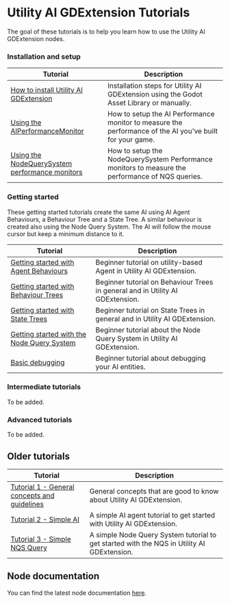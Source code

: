# Utility AI GDExtension Tutorials

The goal of these tutorials is to help you learn how to use the Utility AI GDExtension nodes.


### Installation and setup

|Tutorial|Description|
|--|--|
|[How to install Utility AI GDExtension](How_to_install_Utility_AI_GDExtension.md)|Installation steps for Utility AI GDExtension using the Godot Asset Library or manually.|
|[Using the AIPerformanceMonitor](Using_the_AIPerformanceMonitor.md)|How to setup the AI Performance monitor to measure the performance of the AI you've built for your game.|
|[Using the NodeQuerySystem performance monitors](Using_the_NodeQuerySystemMonitor.md)|How to setup the NodeQuerySystem Performance monitors to measure the performance of NQS queries.|

### Getting started

These getting started tutorials create the same AI using AI Agent Behaviours, a Behaviour Tree and a State Tree. A similar behaviour is created also using the Node Query System. The AI will follow the mouse cursor but keep a minimum distance to it. 

|Tutorial|Description|
|--|--|
|[Getting started with Agent Behaviours](Getting_started_with_Agent_Behaviours.md)|Beginner tutorial on utility-based Agent in Utility AI GDExtension.|
|[Getting started with Behaviour Trees](Getting_started_with_Behaviour_Trees.md)|Beginner tutorial on Behaviour Trees in general and in Utility AI GDExtension.|
|[Getting started with State Trees](Getting_started_with_State_Trees.md)|Beginner tutorial on State Trees in general and in Utility AI GDExtension.|
|[Getting started with the Node Query System](Getting_started_with_the_Node_Query_System.md)|Beginner tutorial about the Node Query System in Utility AI GDExtension.|
|[Basic debugging](Basic_debugging.md)|Beginner tutorial about debugging your AI entities.|


### Intermediate tutorials

To be added.


### Advanced tutorials

To be added.


## Older tutorials 

|Tutorial|Description|
|--|--|
|[Tutorial 1 - General concepts and guidelines](Tutorial_1.md)|General concepts that are good to know about Utility AI GDExtension.|
|[Tutorial 2 - Simple AI](Tutorial_2.md)|A simple AI agent tutorial to get started with Utility AI GDExtension.|
|[Tutorial 3 - Simple NQS Query](Tutorial_3.md)|A simple Node Query System tutorial to get started with the NQS in Utility AI GDExtension.|


## Node documentation

You can find the latest node documentation [here](../documentation/Nodes_latest.md).